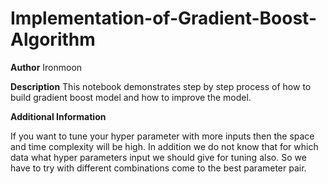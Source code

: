 # Implementation-of-Gradient-Boost-Algorithm

**Author**
Ironmoon

**Description**
This notebook demonstrates step by step process of how to build gradient boost model and how to improve the model.

**Additional Information**

If you want to tune your hyper parameter with more inputs then the space and time complexity will be high. In addition we do not know that for which data what hyper parameters input we should give for tuning also. So we have to try with different combinations come to the best parameter pair.

